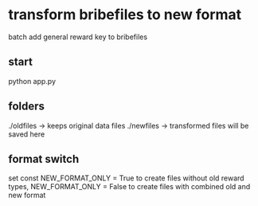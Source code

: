# transform bribefiles to new format
batch add general reward key to bribefiles

## start
python app.py

## folders
./oldfiles -> keeps original data files
./newfiles -> transformed files will be saved here

## format switch
set const NEW_FORMAT_ONLY = True to create files without old reward types, NEW_FORMAT_ONLY = False to create files with combined old and new format